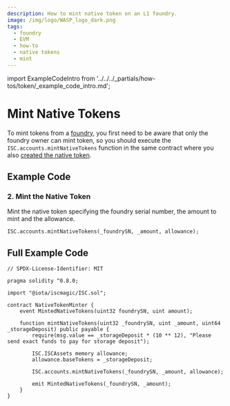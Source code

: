 ```yaml
---
description: How to mint native token on an L1 foundry.
image: /img/logo/WASP_logo_dark.png
tags:
  - foundry
  - EVM
  - how-to
  - native tokens
  - mint
---
```

import ExampleCodeIntro from '../../../_partials/how-tos/token/_example_code_intro.md';

# Mint Native Tokens

To mint tokens from a [foundry](/tips/tips/TIP-0018/#foundry-output), you first need to be aware that only the foundry owner can mint token, so you should execute the `ISC.accounts.mintNativeTokens` function in the same contract where you also [created the native token](./create-native-token.md).

## Example Code

<ExampleCodeIntro/>

### 2. Mint the Native Token

Mint the native token specifying the foundry serial number, the amount to mint and the allowance.
 
```solidity
ISC.accounts.mintNativeTokens(_foundrySN, _amount, allowance);
```

## Full Example Code

```solidity
// SPDX-License-Identifier: MIT

pragma solidity ^0.8.0;

import "@iota/iscmagic/ISC.sol";

contract NativeTokenMinter {
    event MintedNativeTokens(uint32 foundrySN, uint amount);

    function mintNativeTokens(uint32 _foundrySN, uint _amount, uint64 _storageDeposit) public payable {
        require(msg.value == _storageDeposit * (10 ** 12), "Please send exact funds to pay for storage deposit");
        
        ISC.ISCAssets memory allowance;
        allowance.baseTokens = _storageDeposit;
        
        ISC.accounts.mintNativeTokens(_foundrySN, _amount, allowance);
        
        emit MintedNativeTokens(_foundrySN, _amount);
    }
}

```
